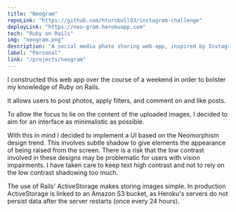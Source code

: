 ```yaml
---
title: "Neogram"
repoLink: "https://github.com/hturnbull93/instagram-challenge"
deployLink: "https://neo-gram.herokuapp.com"
tech: "Ruby on Rails"
img: "neogram.png"
description: "A social media photo sharing web-app, inspired by Instagram and the Neomorphism design trend."
label: "Personal"
link: "/projects/neogram"
---
```


I constructed this web app over the course of a weekend in order to bolster my knowledge of Ruby on Rails.

It allows users to post photos, apply filters, and comment on and like posts.

To allow the focus to lie on the content of the uploaded images, I decided to aim for an interface as minimalistic as possible.

With this in mind I decided to implement a UI based on the Neomorphism design trend. This involves subtle shadow to give elements the appearance of being raised from the screen. There is a risk that the low contrast involved in these designs may be problematic for users with vision impairments. I have taken care to keep text high contrast and not to rely on the low contrast shadowing too much.

The use of Rails' ActiveStorage makes storing images simple. In production ActiveStorage is linked to an Amazon S3 bucket, as Heroku's servers do not persist data after the server restarts (once every 24 hours).
